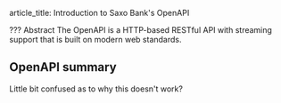article_title: Introduction to Saxo Bank's OpenAPI

??? Abstract
    The OpenAPI is a HTTP-based RESTful API with streaming support that is built on modern web standards.

## OpenAPI summary

Little bit confused as to why this doesn't work?
